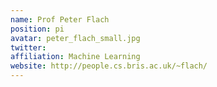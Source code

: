 ```yaml
---
name: Prof Peter Flach
position: pi
avatar: peter_flach_small.jpg
twitter: 
affiliation: Machine Learning
website: http://people.cs.bris.ac.uk/~flach/
---
```

